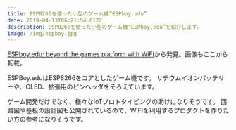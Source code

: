 ```yaml
---
title: ESP8266を使った小型のゲーム機”ESPboy.edu”
date: 2019-04-13T06:21:54.612Z
description: ESP8266を使った小型のゲーム機"ESPboy.edu”を紹介します。
image: /img/espboy.jpg
---
```

[ESPboy.edu: beyond the games platform with WiFi](https://hackaday.io/project/164830-espboyedu-beyond-the-games-platform-with-wifi)から発見。画像もここから転載。

ESPBoy.eduはESP8266をコアとしたゲーム機です。
リチウムイオンバッテリーや、OLED、拡張用のピンヘッダをそろえています。

ゲーム開発だけでなく、様々なIoTプロトタイピングの助けになりそうです。
回路図や基板の設計図も公開されているので、WiFiを利用するプロダクトを作りたい方の参考になりそうです。
